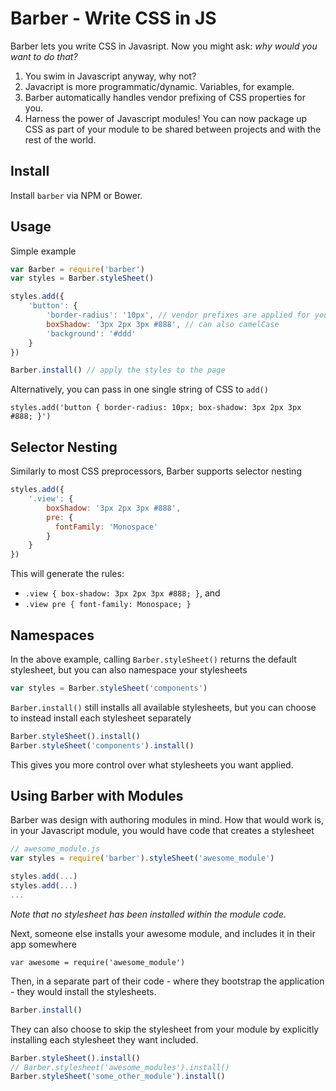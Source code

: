 Barber - Write CSS in JS
========================

Barber lets you write CSS in Javasript. Now you might ask: *why would you want to do that?*

1. You swim in Javascript anyway, why not?
2. Javacript is more programmatic/dynamic. Variables, for example.
3. Barber automatically handles vendor prefixing of CSS properties for you.
4. Harness the power of Javascript modules! You can now package up CSS as part of your module to be shared between projects and with the rest of the world.

## Install

Install `barber` via NPM or Bower.

## Usage

Simple example

```js
var Barber = require('barber')
var styles = Barber.styleSheet()

styles.add({
    'button': {
        'border-radius': '10px', // vendor prefixes are applied for you
        boxShadow: '3px 2px 3px #888', // can also camelCase
        'background': '#ddd'
    }
})

Barber.install() // apply the styles to the page
```

Alternatively, you can pass in one single string of CSS to `add()`

```
styles.add('button { border-radius: 10px; box-shadow: 3px 2px 3px #888; }')
```

## Selector Nesting

Similarly to most CSS preprocessors, Barber supports selector nesting

```js
styles.add({
    '.view': {
        boxShadow: '3px 2px 3px #888',
        pre: {
          fontFamily: 'Monospace'
        }
    }
})
```

This will generate the rules:

* `.view { box-shadow: 3px 2px 3px #888; }`, and
* `.view pre { font-family: Monospace; }`

## Namespaces

In the above example, calling `Barber.styleSheet()` returns the default stylesheet, but you can also namespace your stylesheets

```js
var styles = Barber.styleSheet('components')
```

`Barber.install()` still installs all available stylesheets, but you can choose to instead install each stylesheet separately

```js
Barber.styleSheet().install()
Barber.styleSheet('components').install()
```

This gives you more control over what stylesheets you want applied.

## Using Barber with Modules

Barber was design with authoring modules in mind. How that would work is, in your Javascript module, you would have code that creates a stylesheet

```js
// awesome_module.js
var styles = require('barber').styleSheet('awesome_module')

styles.add(...)
styles.add(...)
...
```

*Note that no stylesheet has been installed within the module code*.

Next, someone else installs your awesome module, and includes it in their app somewhere

```
var awesome = require('awesome_module')
```

Then, in a separate part of their code - where they bootstrap the application - they would install the stylesheets.

```js
Barber.install()
```

They can also choose to skip the stylesheet from your module by explicitly installing each stylesheet they want included.

```js
Barber.styleSheet().install()
// Barber.stylesheet('awesome_modules').install()
Barber.styleSheet('some_other_module').install()
```
